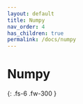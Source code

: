 ```yaml
---
layout: default
title: Numpy
nav_order: 4
has_children: true
permalink: /docs/numpy
---
```


# Numpy


{: .fs-6 .fw-300 }